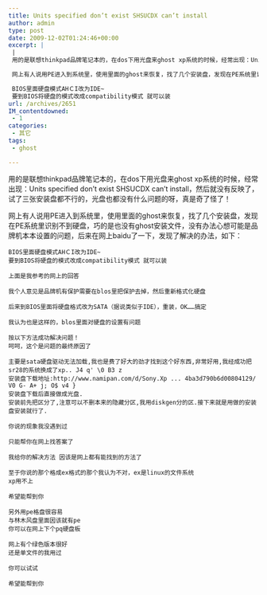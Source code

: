 ```yaml
---
title: Units specified don’t exist SHSUCDX can’t install
author: admin
type: post
date: 2009-12-02T01:24:46+00:00
excerpt: |
 |
 用的是联想thinkpad品牌笔记本的，在dos下用光盘来ghost xp系统的时候，经常出现：Units specified don't exist SHSUCDX can't install，然后就没有反映了，试了三张安装盘都不行的，光盘也都没有什么问题的呀，真是奇了怪了！

 网上有人说用PE进入到系统里，使用里面的ghost来恢复，找了几个安装盘，发现在PE系统里识别不到硬盘，巧的是也没有ghost安装文件，没有办法心想可能是品牌机本本设置的问题，后来在网上baidu了一下，发现了解决的办法，如下：

 BIOS里面硬盘模式AHＣI改为IDE~
 要到BIOS将硬盘的模式改成compatibility模式 就可以装
url: /archives/2651
IM_contentdowned:
 - 1
categories:
 - 其它
tags:
 - ghost

---
```

用的是联想thinkpad品牌笔记本的，在dos下用光盘来ghost xp系统的时候，经常出现：Units specified don’t exist SHSUCDX can’t install，然后就没有反映了，试了三张安装盘都不行的，光盘也都没有什么问题的呀，真是奇了怪了！

网上有人说用PE进入到系统里，使用里面的ghost来恢复，找了几个安装盘，发现在PE系统里识别不到硬盘，巧的是也没有ghost安装文件，没有办法心想可能是品牌机本本设置的问题，后来在网上baidu了一下，发现了解决的办法，如下：

```
BIOS里面硬盘模式AHＣI改为IDE~
要到BIOS将硬盘的模式改成compatibility模式 就可以装

上面是我参考的网上的回答

我个人意见是品牌机有保护需要在blos里把保护去掉，然后重新格式化硬盘

后来到BIOS里面将硬盘格式改为SATA（据说类似于IDE），重装，OK……搞定

我认为也是这样的，blos里面对硬盘的设置有问题

按以下方法成功解决问题！
呵呵，这个是问题的最终原因了

主要是sata硬盘驱动无法加载,我也是费了好大的劲才找到这个好东西,非常好用,我经成功把sr28的系统换成了xp.. J4 q' \0 B3 z
安装盘下载地址:http://www.namipan.com/d/Sony.Xp ... 4ba3d790b6d00804129/ V0 G- A+ j; O$ v4 }
安装盘下载后直接做成光盘.
安装前先把区分了,注意可以不删本来的隐藏分区,我用diskgen分的区.接下来就是用做的安装盘安装就行了.

你说的现象我没遇到过

只能帮你在网上找答案了

我给你的解决方法 因该是网上都有能找到的方法了

至于你说的那个格成ex格式的那个我认为不对，ex是linux的文件系统
xp用不上

希望能帮到你

另外用pe格盘很容易
与林木风盘里面因该就有pe
你可以在网上下个pq硬盘板

网上有个绿色版本很好
还是单文件的我用过

你可以试试

希望能帮到你
```